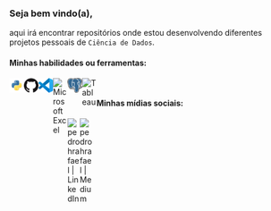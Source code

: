 ### Seja bem vindo(a),

aqui irá encontrar repositórios onde estou desenvolvendo diferentes projetos pessoais de `Ciência de Dados`.

#### Minhas habilidades ou ferramentas:

[<img align="left" alt="Python" width="26px" src="https://raw.githubusercontent.com/github/explore/80688e429a7d4ef2fca1e82350fe8e3517d3494d/topics/python/python.png" />][profile]
[<img align="left" alt="GitHub" width="26px" src="https://raw.githubusercontent.com/github/explore/78df643247d429f6cc873026c0622819ad797942/topics/github/github.png" />][profile]
[<img align="left" alt="Visual Studio Code" width="26px" src="https://raw.githubusercontent.com/github/explore/80688e429a7d4ef2fca1e82350fe8e3517d3494d/topics/visual-studio-code/visual-studio-code.png" />][profile]
[<img align="left" alt="Microsoft Excel" width="26px" src="https://img.icons8.com/color/452/microsoft-excel-2019--v1.png" />][profile]
[<img align="left" alt="MySQL" width="26px" src="https://raw.githubusercontent.com/github/explore/80688e429a7d4ef2fca1e82350fe8e3517d3494d/topics/postgresql/postgresql.png" />][profile]
[<img align="left" alt="Tableau" width="26px" src="https://cdn.worldvectorlogo.com/logos/power-bi.svg"/>][profile]

<br>

#### Minhas mídias sociais:

[<img align="left" alt="pedrohrafael | LinkedIn" width="22px" src="https://cdn.jsdelivr.net/npm/simple-icons@v3/icons/linkedin.svg" />][linkedin]
[<img align="left" alt="pedrohrafael | Medium" width="22px" src="https://cdn.jsdelivr.net/npm/simple-icons@v3/icons/medium.svg" />][medium]

[linkedin]: https://www.linkedin.com/in/pedrohrafael/
[medium]: https://medium.com/@pedrohrafael
[profile]: https://github.com/pedrohrafael
